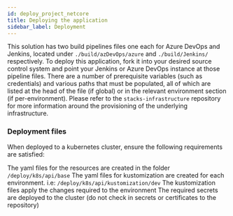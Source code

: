 ```yaml
---
id: deploy_project_netcore
title: Deploying the application
sidebar_label: Deployment
---
```


This solution has two build pipelines files one each for Azure DevOps and Jenkins, located under `./build/azDevOps/azure` and `./build/Jenkins/` respectively. To deploy this application, fork it into your desired source control system and point your Jenkins or Azure DevOps instance at those pipeline files. There are a number of prerequisite variables (such as credentials) and various paths that must be populated, all of which are listed at the head of the file (if global) or in the relevant environment section (if per-environment). Please refer to the `stacks-infrastructure` repository for more information around the provisioning of the underlying infrastructure.

### Deployment files
When deployed to a kubernetes cluster, ensure the following requirements are satisfied:

The yaml files for the resources are created in the folder `/deploy/k8s/api/base`
The yaml files for kustomization are created for each environment. i.e: `/deploy/k8s/api/kustomization/dev`
The kustomization files apply the changes required to the environment
The required secrets are deployed to the cluster (do not check in secrets or certificates to the repository)